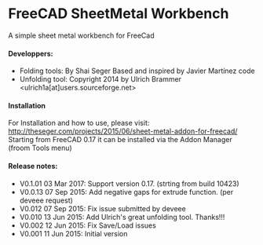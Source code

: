 # FreeCAD SheetMetal Workbench
A simple sheet metal workbench for FreeCad

#### Developpers:
* Folding tools:  By Shai Seger
                  Based and inspired by Javier Martínez code
* Unfolding tool: Copyright 2014 by Ulrich Brammer <ulrich1a[at]users.sourceforge.net>

#### Installation
For Installation and how to use, please visit:  
http://theseger.com/projects/2015/06/sheet-metal-addon-for-freecad/
Starting from FreeCAD 0.17 it can be installed via the Addon Manager (froom Tools menu)

#### Release notes:
* V0.1.01 03 Mar 2017:  Support version 0.17. (strting from build 10423)
* V0.0.13 07 Sep 2015:  Add negative gaps for extrude function. (per deveee request)
* V0.012  07 Sep 2015:  Fix issue submitted by deveee
* V0.010  13 Jun 2015:  Add Ulrich's great unfolding tool. Thanks!!!
* V0.002  12 Jun 2015:  Fix Save/Load issues  
* V0.001  11 Jun 2015:  Initial version
